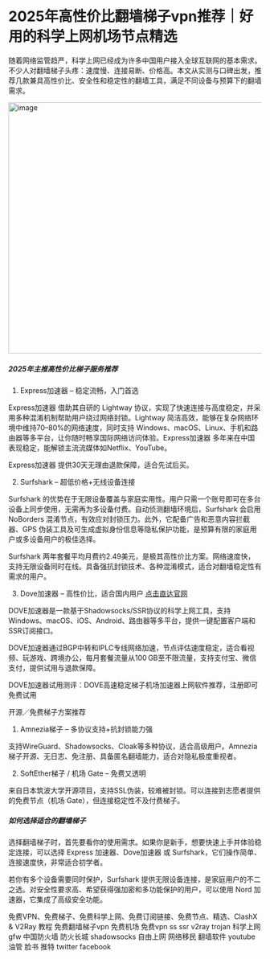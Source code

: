 # 2025年高性价比翻墙梯子vpn推荐｜好用的科学上网机场节点精选

随着网络监管趋严，科学上网已经成为许多中国用户接入全球互联网的基本需求。不少人对翻墙梯子头疼：速度慢、连接易断、价格高。本文从实测与口碑出发，推荐几款兼具高性价比、安全性和稳定性的翻墙工具，满足不同设备与预算下的翻墙需求。


<img width="1000" height="500" alt="image" src="https://github.com/user-attachments/assets/4e4f3e47-eca2-4eae-9886-e961b824e95e" />

##### 2025年主推高性价比梯子服务推荐
1. Express加速器 – 稳定流畅，入门首选

Express加速器 借助其自研的 Lightway 协议，实现了快速连接与高度稳定，并采用多种混淆机制帮助用户绕过网络封锁。Lightway 简洁高效，能够在复杂网络环境中维持70–80%的网络速度，同时支持 Windows、macOS、Linux、手机和路由器等多平台，让你随时畅享国际网络访问体验。Express加速器 多年来在中国表现稳定，能解锁主流流媒体如Netflix、YouTube。

Express加速器 提供30天无理由退款保障，适合先试后买。

2. Surfshark – 超低价格+无线设备连接

Surfshark 的优势在于无限设备覆盖与家庭实用性。用户只需一个账号即可在多台设备上同步使用，无需再为多设备付费。自动侦测翻墙环境后，Surfshark 会启用 NoBorders 混淆节点，有效应对封锁压力。此外，它配备广告和恶意内容拦截器、GPS 伪装工具及可生成虚拟身份信息等隐私保护功能，是预算有限的家庭用户或多设备用户的极佳选择。

Surfshark 两年套餐平均月费约2.49美元，是极其高性价比方案。网络速度快，支持无限设备同时在线。具备强抗封锁技术、各种混淆模式，适合对翻墙稳定性有需求的用户。

3. Dove加速器 – 高性价比，适合国内用户
[点击直达官网](https://dove8.cc/a.php?alavBTtF8UB)

DOVE加速器是一款基于Shadowsocks/SSR协议的科学上网工具，支持Windows、macOS、iOS、Android、路由器等多平台，提供一键配置客户端和SSR订阅接口。

DOVE加速器通过BGP中转和IPLC专线网络加速，节点评估速度稳定，适合看视频、玩游戏、跨境办公，每月套餐流量从100 GB至不限流量，支持支付宝、微信支付，提供试用与退款保障。

DOVE加速器试用测评：DOVE高速稳定梯子机场加速器上网软件推荐，注册即可免费试用

开源／免费梯子方案推荐
1. Amnezia梯子 – 多协议支持+抗封锁能力强

支持WireGuard、Shadowsocks、Cloak等多种协议，适合高级用户。Amnezia 梯子开源、无日志、免注册、具备匿名翻墙能力，适合对隐私极度重视者。

2. SoftEther梯子 / 机场 Gate – 免费又透明

来自日本筑波大学开源项目，支持SSL伪装，较难被封锁。可以连接到志愿者提供的免费节点（机场 Gate），但连接稳定性不及付费梯子。

##### 如何选择适合的翻墙梯子
选择翻墙梯子时，首先要看你的使用需求。如果你是新手，想要快速上手并体验稳定连接，可以选择 Express 加速器、Dove加速器 或 Surfshark，它们操作简单、连接速度快，非常适合初学者。

若你有多个设备需要同时保护，Surfshark 提供无限设备连接，是家庭用户的不二之选。对安全性要求高、希望获得强加密和多功能保护的用户，可以使用 Nord 加速器，它集成了高级安全功能。

免费VPN、免费梯子、免费科学上网、免费订阅链接、免费节点、精选、ClashX & V2Ray 教程
免费翻墙梯子vpn 免费机场 免费vpn ss ssr v2ray trojan 科学上网 gfw 中国防火墙 
防火长城 shadowsocks 自由上网 网络移民 翻墙软件 youtube 油管 脸书 推特 twitter facebook 

